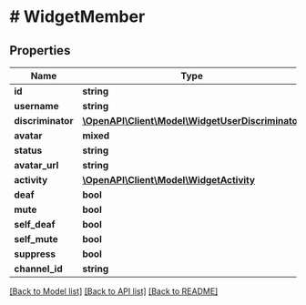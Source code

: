 # # WidgetMember

## Properties

Name | Type | Description | Notes
------------ | ------------- | ------------- | -------------
**id** | **string** |  |
**username** | **string** |  |
**discriminator** | [**\OpenAPI\Client\Model\WidgetUserDiscriminator**](WidgetUserDiscriminator.md) |  |
**avatar** | **mixed** |  | [optional]
**status** | **string** |  |
**avatar_url** | **string** |  |
**activity** | [**\OpenAPI\Client\Model\WidgetActivity**](WidgetActivity.md) |  | [optional]
**deaf** | **bool** |  | [optional]
**mute** | **bool** |  | [optional]
**self_deaf** | **bool** |  | [optional]
**self_mute** | **bool** |  | [optional]
**suppress** | **bool** |  | [optional]
**channel_id** | **string** |  | [optional]

[[Back to Model list]](../../README.md#models) [[Back to API list]](../../README.md#endpoints) [[Back to README]](../../README.md)
